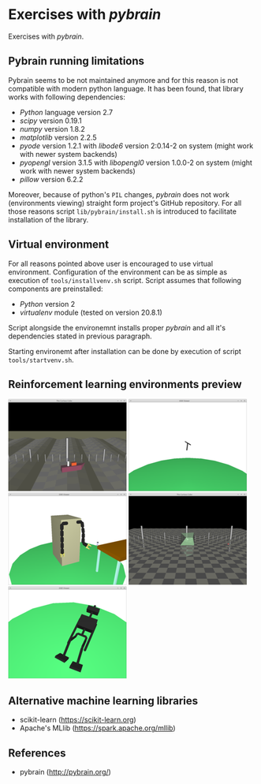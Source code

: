 # Exercises with *pybrain*

Exercises with *pybrain*.


## Pybrain running limitations

Pybrain seems to be not maintained anymore and for this reason is not compatible with modern python language. It has been found, that library works with following dependencies:
- *Python* language version 2.7
- *scipy* version 0.19.1
- *numpy* version 1.8.2
- *matplotlib* version 2.2.5
- *pyode* version 1.2.1 with *libode6* version 2:0.14-2 on system (might work with newer system backends)
- *pyopengl* version 3.1.5 with *libopengl0* version 1.0.0-2 on system (might work with newer system backends)
- *pillow* version 6.2.2

Moreover, because of python's `PIL` changes, *pybrain* does not work (environments viewing) straight form project's GitHub repository. For all those reasons script `lib/pybrain/install.sh` is introduced to facilitate installation of the library.


## Virtual environment

For all reasons pointed above user is encouraged to use virtual environment. Configuration of the environment can be as simple as execution of `tools/installvenv.sh` script. Script assumes that following components are preinstalled:
- *Python* version 2
- *virtualenv* module (tested on version 20.8.1)

Script alongside the environemnt installs proper *pybrain* and all it's dependencies stated in previous paragraph.

Starting environemt after installation can be done by execution of script `tools/startvenv.sh`. 


## Reinforcement learning environments preview

[![shipsteer](doc/env/shipsteer-small.png "shipsteer")](doc/env/shipsteer-big.png)
[![acrobot](doc/env/acrobot-small.png "acrobot")](doc/env/acrobot-big.png)
[![ccrl-glass](doc/env/ccrl-glass-small.png "ccrl-glass")](doc/env/ccrl-glass-big.png)
[![flexcube](doc/env/flexcube-small.png "flexcube")](doc/env/flexcube-big.png)
[![johnnie](doc/env/johnnie-small.png "johnnie")](doc/env/johnnie-big.png)


## Alternative machine learning libraries

- scikit-learn (https://scikit-learn.org) 
- Apache's MLlib (https://spark.apache.org/mllib)


## References

- pybrain (http://pybrain.org/)
